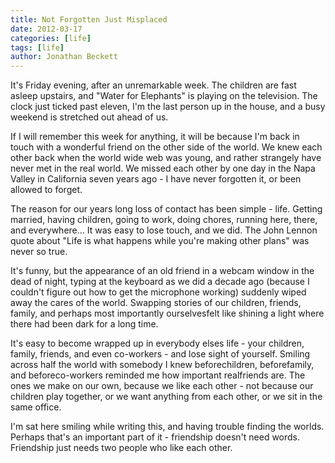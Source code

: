 ```yaml
---
title: Not Forgotten Just Misplaced
date: 2012-03-17
categories: [life]
tags: [life]
author: Jonathan Beckett
---
```


It's Friday evening, after an unremarkable week. The children are fast asleep upstairs, and "Water for Elephants" is playing on the television. The clock just ticked past eleven, I'm the last person up in the house, and a busy weekend is stretched out ahead of us.

If I will remember this week for anything, it will be because I'm back in touch with a wonderful friend on the other side of the world. We knew each other back when the world wide web was young, and rather strangely have never met in the real world. We missed each other by one day in the Napa Valley in California seven years ago - I have never forgotten it, or been allowed to forget.

The reason for our years long loss of contact has been simple - life. Getting married, having children, going to work, doing chores, running here, there, and everywhere... It was easy to lose touch, and we did. The John Lennon quote about "Life is what happens while you're making other plans" was never so true.

It's funny, but the appearance of an old friend in a webcam window in the dead of night, typing at the keyboard as we did a decade ago (because I couldn't figure out how to get the microphone working) suddenly wiped away the cares of the world. Swapping stories of our children, friends, family, and perhaps most importantly ourselvesfelt like shining a light where there had been dark for a long time.

It's easy to become wrapped up in everybody elses life - your children, family, friends, and even co-workers - and lose sight of yourself. Smiling across half the world with somebody I knew beforechildren, beforefamily, and beforeco-workers reminded me how important realfriends are. The ones we make on our own, because we like each other - not because our children play together, or we want anything from each other, or we sit in the same office.

I'm sat here smiling while writing this, and having trouble finding the worlds. Perhaps that's an important part of it - friendship doesn't need words. Friendship just needs two people who like each other.